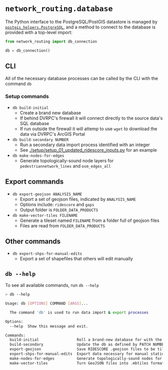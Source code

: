 # `network_routing.database`

The Python interface to the PostgreSQL/PostGIS datastore is managed by [`postgis_helpers.PostgreSQL`](https://github.com/aaronfraint/postgis-helpers), and a method to connect to the database is provided with a top-level import:

```python
from network_routing import db_connection

db = db_connection()
```

## CLI

All of the necessary database processes can be called by the CLI with the command `db`

### Setup commands

- `db build-initial`
  - Create a brand new database
  - If behind DVRPC's firewall it will connect directly to the source data's SQL database
  - If run outside the firewall it will attemp to use `wget` to download the data via DVRPC's ArcGIS Portal
- `db build-secondary NUMBER`
  - Run a secondary data import process identified with an integer
  - See [./setup/setup_01_updated_ridescore_inputs.py](./setup/setup_01_updated_ridescore_inputs.py) for an example
- `db make-nodes-for-edges`
  - Generate topologically-sound node layers for `pedestriannetwork_lines` and `osm_edges_all`

## Export commands

- `db export-geojson ANALYSIS_NAME`
  - Export a set of geojson files, indicated by `ANALYSIS_NAME`
  - Options include: `ridescore` and `gaps`
  - Output folder is `FOLDER_DATA_PRODUCTS`
- `db make-vector-tiles FILENAME`
  - Generate a tileset named `FILENAME` from a folder full of geojson files
  - Files are read from `FOLDER_DATA_PRODUCTS`

## Other commands

- `db export-shps-for-manual-edits`
  - Export a set of shapefiles that others will edit manually

## `db --help`

To see all available commands, run `db --help`

```bash
> db --help

Usage: db [OPTIONS] COMMAND [ARGS]...

  The command 'db' is used to run data import & export processes

Options:
  --help  Show this message and exit.

Commands:
  build-initial                 Roll a brand-new database for with the...
  build-secondary               Update the db as defined by PATCH NUMBER
  export-geojson                Save RIDESCORE .geojson files to be tiled...
  export-shps-for-manual-edits  Export data necessary for manual station...
  make-nodes-for-edges          Generate topologically-sound nodes for the...
  make-vector-tiles             Turn GeoJSON files into .mbtiles format
```
